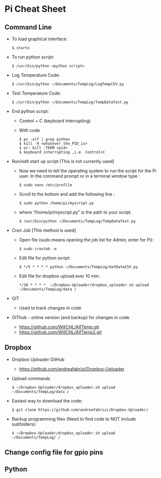 # Pi Cheat Sheet

## Command Line

*	To load graphical interface:

		$ startx
*	To run python script: 

		$ /usr/bin/python <python script>

*	Log Temperature Code:

		$ /usr/bin/python ~/Documents/TempLog/LogTempCSV.py
*	Test Temperature Code:
	
		$ /usr/bin/python ~/Documents/TempLog/TempDataTest.py

*	End python script:
		
	*	Control + C (keyboard interrupting)
	*	With code

			$ ps -elf | grep python
			$ kill -9 <whatever_the_PID_is>
			$ or: kill -TERM <pid>
			$ keyboard interrupting ,i.e. Control+C

*	Run/edit start up script [This is not currently used]
	*	Now we need to tell the operating system to run the script for the Pi user. In the command prompt or in a terminal window type :

			$ sudo nano /etc/profile
	*	Scroll to the bottom and add the following line :

			$ sudo python /home/pi/myscript.py
	*	where “/home/pi/myscript.py” is the path to your script.

			$ /usr/bin/python ~/Documents/TempLog/TempDataTest.py

*	Cron Job [This method is used]
	*	Open file (sudo means opening the job list for Admin, enter for Pi):

			$ sudo crontab -e
		
	*	Edit file for python script:

			$ */5 * * * * python ~/Documents/TempLog/GetDataCSV.py
		
	*	Edit file for dropbox upload ever 10 min:

			*/10 * * * *  ~/Dropbox-Uploader/dropbox_uploader.sh upload ~/Documents/TempLog/data /

*	GIT
	*	Used to track changes in code

*	GIThub - online version (and backup) for changes in code.
	*	https://github.com/WillCHL/AlfTemp.git
	*	https://github.com/WillCHL/AlfTemp2.git


## Dropbox
*	Dropbox Uploader GitHub
	*	https://github.com/andreafabrizi/Dropbox-Uploader 
*	Upload commands

		$ ~/Dropbox-Uploader/dropbox_uploader.sh upload ~/Documents/TempLog/data /
*	Easiest way to download the code:

		$ git clone https://github.com/andreafabrizi/Dropbox-Uploader/
*	Backup programming files (Need to find code to NOT include subfolders):
	
		$ ~/Dropbox-Uploader/dropbox_uploader.sh upload ~/Documents/TempLog/ /


## Change config file for gpio pins

## Python


